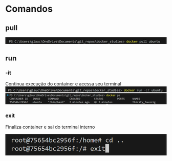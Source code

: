 # Comandos

## pull

![alt text](asset/image-2.png)

## run

### -it

Continua execução do container e acessa seu terminal
![alt text](asset/image-3.png)
![alt text](asset/image-4.png)

### exit

Finaliza container e sai do terminal interno

![alt text](asset/image-5.png)
